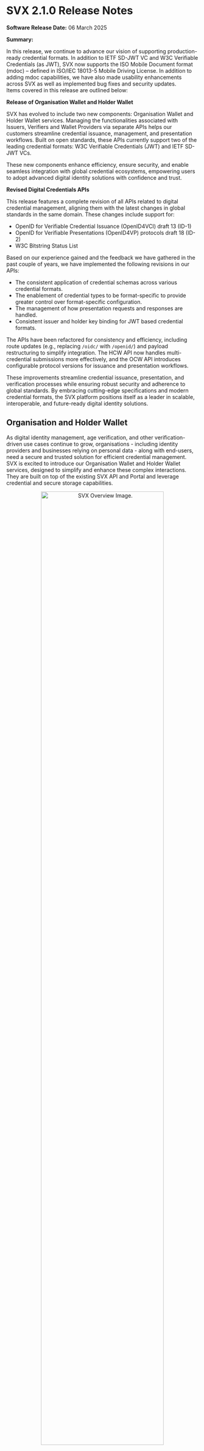 # SVX 2.1.0 Release Notes

**Software Release Date:** 06 March 2025

**Summary:** 

In this release, we continue to advance our vision of supporting production-ready credential formats. In addition to IETF SD-JWT VC and W3C Verifiable Credentials (as JWT), SVX now supports the ISO Mobile Document format (mdoc) – defined in ISO/IEC 18013-5 Mobile Driving License. In addition to adding mdoc capabilities, we have also made usability enhancements across SVX as well as implemented bug fixes and security updates.  
Items covered in this release are outlined below:

**Release of Organisation Wallet and Holder Wallet**  

SVX has evolved to include two new components: Organisation Wallet and Holder Wallet services. Managing the functionalities associated with Issuers, Verifiers and Wallet Providers via separate APIs helps our customers streamline credential issuance, management, and presentation workflows. Built on open standards, these APIs currently support two of the leading credential formats: W3C Verifiable Credentials (JWT) and IETF SD-JWT VCs. 

These new components enhance efficiency, ensure security, and enable seamless integration with global credential ecosystems, empowering users to adopt advanced digital identity solutions with confidence and trust.

**Revised Digital Credentials APIs**

This release features a complete revision of all APIs related to digital credential management, aligning them with the latest changes in global standards in the same domain. These changes include support for: 

- OpenID for Verifiable Credential Issuance (OpenID4VCI) draft 13 (ID-1) 
- OpenID for Verifiable Presentations (OpenID4VP) protocols draft 18 (ID-2)
- W3C Bitstring Status List

Based on our experience gained and the feedback we have gathered in the past couple of years, we have implemented the following revisions in our APIs:

- The consistent application of credential schemas across various credential formats.
- The enablement of credential types to be format-specific to provide greater control over format-specific configuration.
- The management of how presentation requests and responses are handled.
- Consistent issuer and holder key binding for JWT based credential formats.

The APIs have been refactored for consistency and efficiency, including route updates (e.g., replacing `/oidc/` with `/openid/`) and payload restructuring to simplify integration. The HCW API now handles multi-credential submissions more effectively, and the OCW API introduces configurable protocol versions for issuance and presentation workflows.

These improvements streamline credential issuance, presentation, and verification processes while ensuring robust security and adherence to global standards. By embracing cutting-edge specifications and modern credential formats, the SVX platform positions itself as a leader in scalable, interoperable, and future-ready digital identity solutions.

## Organisation and Holder Wallet
As digital identity management, age verification, and other verification-driven use cases continue to grow, organisations - including identity providers and businesses relying on personal data - along with end-users, need a secure and trusted solution for efficient credential management. SVX is excited to introduce our Organisation Wallet and Holder Wallet services, designed to simplify and enhance these complex interactions. They are built on top of the existing SVX API and Portal and leverage credential and secure storage capabilities.

<p align="center">
<img align="center" src="/.gitbook/assets/Release_2.0.0_SVX_Overview.png" alt="SVX Overview Image." width="80%">
</p>

Both components offer the necessary tools for customers looking to participate in the Issuer-Holder-Verifier model using digital credentials as a mechanism to exchange Issuer asserted claims about the Holder.

<p align="center">
<img align="center" src="/.gitbook/assets/Release_2.0.0_Data_Model.png" alt="Data Model Image." width="80%">
</p>

### Organisation Wallet Services
Composed of the following tools to bootstrap issuance and verification of credentials:

- Organisation Cloud Wallet (OCW) service for streamlining issuance and verification of credentials for organisations.
- Issuer / Verifier websites integrated with OCW for jumpstarting use cases.

### Holder Cloud Wallet Services
Composed of the following tools:

- Holder Cloud Wallet (HCW) service for streamlining key management, DID management, and the issuance and presentation of credentials.
- White-label Holder Wallet Front End; a multi-platform mobile app, integrated with the HCW service.
- Out-of-the box integration with OAuth 2.0 & OpenID Connect compatible IdPs for user authentication.

### Benefits of Organisation and Holder Cloud Wallet Services
**1. Comprehensive Credential Management:**
- Organisation Wallet: Enables seamless issuance, storage, and presentation of digital credentials for efficient identity operations.
- Holder Wallet: Allows end-users to receive, claim, and present Verifiable Credentials with ease.

**2. Interoperability Across Ecosystems:**
- Both wallets are built on widely accepted standards, including but not limited to OpenID for Verifiable Credential Issuance (OpenID4VCI), OpenID for Verifiable Presentations (OpenID4VP) and IETF SD-JWT VC.
- They enable interoperability across various credential ecosystems unlocking valuable use cases.

**3. Enhanced Security and Trust:**
- Organisation Wallet: Protects sensitive identity data and ensures the authenticity and integrity of issued credentials.
- Holder Wallet: Safeguards individual user data while ensuring the validity of presented credentials.

**4. Scalable Integration:**
- Both services offer APIs that enable organisations, companies, and individuals to integrate seamlessly into existing credential ecosystems, ensuring broad scalability and ease of adoption.

**5. Support for Various Credential Formats:**

The APIs enable the issuance, presentation, and verification of multiple credential formats, including:
- W3C Verifiable Credential Data Model (VCDM) JWT
- IETF SD-JWT VC

**6. Future-Ready Digital Identity Solutions:**
- Both wallets provide a strong foundation for adopting advanced technologies like Verifiable Credentials and decentralised identity frameworks, supporting a wide range of use cases and future innovations.

**7. Streamlined Data and Workflow Management:**
- Organisation Wallet: Simplifies the administration of credential types and linked records, reducing complexity.
- Holder Wallet: Offers a user-friendly mechanism for managing credentials, ensuring smooth workflows for end-users.

**8. Backend Services Designed for Efficiency, Privacy, and Security:**
- Both the Organisation and Holder Wallets are backend services, purposefully designed to prioritise efficiency, privacy, and security in managing credentials.
- The APIs empower SVX customers to develop customised, robust front-end solutions while leveraging global frameworks to ensure seamless interoperability across ecosystems.
- Both services integrate with existing OpenID & OAuth 2.0 compatible IDPs for identity and access management.

## Revised Digital Credentials APIs
To recap, the revision of our Digital Credentials API has led to the following outcomes:
- The consistent application of credential schemas across various credential formats.
- The enablement of credential types to be format-specific to provide greater control over format-specific configuration.
- The management of how presentation requests and responses are handled.
- Consistent issuer and holder key binding for JWT based credential formats.

### Improved Credential and Verification Templates
- When creating Credential Templates, Organisation Administrators can now choose from either `jwt_vc_json` or `vc+sd-jwt` credential formats. This results in format-specific templates that allow customisation of format specific features. For example, when creating a `vc+sd-jwt` credential template, it is now possible to specify disclosure frames associated with selectively disclosable credentials.
- Organisation Administrators have more control when creating verification templates. They can add multiple verifiable credentials of both types (`jwt_vc_json` and `vc+sd-jwt`) to a single verification request and can define the associated options as specified in DIF Presentation Exchange per required credential. See video below for reference.

<p align="center">
<img align="center" src="/.gitbook/assets/Release_2.0.0_Verification_Template_Creation.gif" alt="Data Model Image." width="80%">
</p>

- **Credential and Verification Templates:**
  - Added the option to select either `jwt_vc_json` or `vc+sd-jwt` credential format when creating a credential template to increase specificity and to enable more use cases.
  - Added a field for specifying disclosure frames when creating `vc+sd-jwt` credential templates to increase control over `vc+sd-jwt` credential issuance.
  - Added a Format column to the credential templates view screen for improved organisation.
  - Added new `credential name` and `format` fields (per required credential) when creating verification templates for enhanced customisation and usability.
  - Made `format algorithm` and `Constraints` _required_ fields when creating verification templates to extend customisation over each required credential.

- **Request Responses:**
  - Added the date a request response was archived (when viewing its details) to enable more accurate record keeping. The associated attribute is `archived on`.

## Consistent Key Binding for Issuer and Holder
- It is now possible to reference a cryptographic key or DID controlled by the Holder with all JWT based formats in a consistent manner. This is done by using the `cnf` claim, introduced in [Proof-of-Possession Key Semantics for JSON Web Tokens (RFC7800)](https://datatracker.ietf.org/doc/html/rfc7800).

Below is an example of an unprotected payload of a JSON Web Token demonstrating how key binding works when using the JWK member to reference the public key part of an asymmetric keypair.

```
{
  "cnf": { 
    "jwk": {
      "kty": "EC",
      "x": "tr_F2pPBVmlpysrvPRojMIrI06DiuhXBz8B9idb8R6s",
      "y": "2MlG9HNZfFZFB6Tv7lUB6KZLaBh2YF77yU8WzPswmqc",
      "crv": "P-256",
      "alg": "ES256"
    }
  }
}
```

Below is an example of an unprotected payload of a JSON Web Token demonstrating how key binding works when using the JWK member referencing a DID URL using the `kid` of the JWK member as well as including the public key of an asymmetric keypair controlling the DID.

```
{
  "cnf": { 
    "jwk": {
      "kid": "did:key:base64#key1-id",
      "kty": "EC",
      "x": "tr_F2pPBVmlpysrvPRojMIrI06DiuhXBz8B9idb8R6s",
      "y": "2MlG9HNZfFZFB6Tv7lUB6KZLaBh2YF77yU8WzPswmqc",
      "crv": "P-256",
      "alg": "ES256"
    }
  }
  "credentialSubject": {
    "id": undefined 
  }
}
```

Note that in the latter case the `id` property of the `credentialSubject` claim remains undefined to not cause clashes.
- Similarly to the point above, an Issuer can be both a HTTPS URL or a DID for all JWT based credential formats (`jwt_vc_json`, `vc+sd-jwt`). 

## Support for X.509 Certificate Chains
- Credentials and Presentation Requests can now be secured using X.509 Certificate Chains. These use the `x5c` header claim, which is a list of X.509 Certificates, that enables verification of the JWT's digital signature. This mechanism ensures the authenticity and integrity of the JWT, helping to prevent token abuse and foster trust between parties. While this component validates the correctness of the signature, it is at the discretion of the SVX consumer to configure and implement trust checks.

## Updated JSON Schema Support
- **Schema Update:** VC API now supports the latest version of the [VC JSON Schema specification](https://www.w3.org/TR/vc-json-schema/). The schema now describes the entire credential, not just credentialSubject as in earlier implementations. For W3C VCDM credentials, credentialSubject must now be explicitly included in the schema.
- **Backward Compatibility:** The verification process continues to support older formats based on the credentialSchema.type attribute. Supported types include:
  - JsonSchemaValidator2018 (current implementation)
  - JsonSchema2023, JsonSchema, and FullJsonSchemaValidator2021 (latest spec versions)
  - Unknown formats will result in errors
- **Schema Usage:**
  - Credential generation no longer includes `credentialSchema`, as it is rarely used in the VC ecosystem.
  - Schemas are used internally to validate if provided data matches the schema during credential generation.
  - Schemas may include reserved attributes (e.g., exp, issuanceDate), though it is recommended to focus on user claims. Reserved claims are respected and customisable if included.
- **Credential Formats:** Different credential formats may require distinct schemas.

This update ensures compliance with the latest specifications and maintains compatibility with legacy formats.

## Various
### UX enhancements
- Added copy buttons to the `Organisation ID` field in Organisation Account Settings, and `Application Domain` field when viewing Applications' details for improved user convenience.

<p align="center">
<img align="center" src="/.gitbook/assets/Release_2.0.0_Organisation_ID_Field.png" alt="Organisation ID Field Image." width="80%">
</p>

<p align="center">
<img align="center" src="/.gitbook/assets/Release_2.0.0_Application_Domain_Field.png" alt="Application Domain Field Image." width="80%">
</p>

- Corrected the spelling of `Documentations` to `Documentation` on Tenant and Organisation navigation menus.
- Changed Organisation navigation menu item name and associated screens from `Issue / Revoke Credentials` to `View credentials` as credential issuance functionality has been removed from the Portal (for more information see the [Deprecations and EOL](#deprecations-and-EOL) section).

<p align="center">
<img align="center" src="/.gitbook/assets/Release_2.0.0_View_Credentials.png" alt="View Credentials Image." width="80%">
</p>

- Removed the `Issue Credential` action item as seen in the item dropdown menu via the `Credential Templates` page. This is due to credential issuance functionality being removed from the Portal (for more information see the [Deprecations and EOL](#deprecations-and-EOL) section).

<p align="center">
<img align="center" src="/.gitbook/assets/Release_2.0.0_Verification_Templates.png" alt="Verification Templates Image." width="80%">
</p>

- The View Verification Request and View Response pages now display either `Wallet DID` or `Issuer URL` as a way to identify either the wallet or issuing organisation. This change was implemented due to `sd+vc-jwt`s not containing a `DID` resulting in an empty field in the Portal. 

### SDK Update
- Upgraded `meeco/sdk` to version `7.8.0-beta` for access to the latest features including those offered by the VC API V2 update.
- Updated `meeco/sdk` to include missing filter properties when creating a verification template. Previously, filter properties including `number` and `arrays` were not included resulting in verification templates to error.

## In summary
- **Bitstring Status List Support:** Enabled issuing and verifying revocable credentials using the new [W3C Bitstring Status List specification](https://www.w3.org/TR/vc-bitstring-status-list/). This is a new specification that enables the publishing of status information such as suspension or revocation of Verifiable Credentials using bitstrings in a privacy-preserving and performance-enhancing way.
- **Schema Improvements:** Added support for a newer version of [W3C JSON Schema](https://www.w3.org/TR/vc-json-schema/). Introduced greater schema definition flexibility so both credential formats: `jwt_vc_json` and `vc+sd-jwt` can be described independently.
- **Credential Types/Templates:** Format configuration introduced to the credential type entity. As credential formats have different requirements and configurations, keeping the credential type entity isolated makes its management easier.
- **Presentation Definitions/Templates:** API extended to support majority of [DIF PEX v2.1.0](https://identity.foundation/presentation-exchange/spec/v2.1.0/). Instead of providing only Credential Type IDs that are expected by the Presentation Definition, Organisation Administrators have to provide a full Presentation Definition structure with the required constraints.
- **New API Features:** Introduced endpoints and attributes for improved credential generation, presentation requests, and payload validation.
- **Streamlined Responses:** Simplified payloads and response structures for better clarity and alignment with updated standards.
- **Interoperability Updates:**
  - Adopted OpenID4VP [version draft18](https://openid.net/specs/openid-4-verifiable-presentations-1_0-18.html) (Implementors Draft 2).
  - Adopted OpenID4VCI [version draft13](https://openid.net/specs/openid-4-verifiable-credential-issuance-1_0-13.html) (Implementors Draft 1).
  - Integrated JSON Schema validation as per [DIF PEX v2.1.0](https://identity.foundation/presentation-exchange/spec/v2.1.0/).


# Support for JARM and JWE
Included in the ISO/IEC 18013-7 implementation, support has been added to the SVX API, HW API and OW API for:
* [OpenID JARM](https://openid.net/specs/oauth-v2-jarm.html): JWT Secured Authorization Response Mode for OAuth 2.0
* [IETF JWE](https://www.rfc-editor.org/rfc/rfc7516.html#appendix-A): JSON Web Encryption
This section provides a brief overview of both and lists the changes made to the platform in order to support it.

## JARM
JARM is a JWT-based mode to encode OAuth 2.0 authorisation responses.
As stated in the [OpenID JARM](https://openid.net/specs/oauth-v2-jarm.html) standard:
> This mechanism enhances the security of the standard authorization response with support for signing and optional encryption of the response. A signed response provides message integrity, sender authentication, audience restriction, and protection from mix-up attacks. Encrypting the response provides confidentiality of the response parameter values. The JWT authorization response mode can be used in conjunction with any response type.

We have extended the HW and OW with support for encryption and optional signing of the response. The advantage of an encrypted, but not signed authorization response, is that it prevents the signing key from being used as a correlation factor. From a privacy perspective this is important. Establishing trust in the signing key can be challenging when ensuring authenticity. 

[OpenID4VP](https://openid.net/specs/openid-4-verifiable-presentations-1_0.html#section-8.3.1) specifies a new response mode, direct_post.jwt which allows the use of JARM with the direct_post response mode. The response mode direct_post.jwt, similar to direct_post, causes the Wallet to send the authorization response using an HTTP POST request instead of redirecting back to the Verifier. Different from direct_post, direct_post.jwt encapsulates the response parameters in a JWT that is encrypted and optionally signed.

Encrypting the authorization response can prevent personal data in the authorization response from leaking when it is returned through the front channel (e.g. the browser).

JARM is mandatory when following ISO/IEC 18013-7, but can also be used in other scenarios and with other credential formats.

## JWE
JWE is an encrypted JSON Web Token (JWT).
As stated in the [IETF JWE](https://www.rfc-editor.org/rfc/rfc7516.html#appendix-A) standard:
> JSON Web Encryption (JWE) represents encrypted content using JSON data structures and base64url encoding. The JWE cryptographic mechanisms encrypt and provide integrity protection for an arbitrary sequence of octets.

JWE is used when encrypted authorization responses are enabled (using JARM).

## SVX API
### POST /openid/presentations/requests
- Added support for `direct_post.jwt` in the `response_mode` field.
### POST /credentials/generate 
- Added with `credential.id` and `credential.credential_id` attributes in the response.

## OW API
- Added support for `direct_post.jwt` to comply with `JARM`.
  - Added `responseMode` to `POST - /presentations/requests` request body and response
  - Added `responseMode` dropdown to `test/present` template site
- Added new required configuration variables:
  - `PRESENTATION_RESPONSE_ENCRYPTION_ENC` - defines `direct_post.jwt` method.
  - `PRESENTATION_RESPONSE_ENCRYPTION_ALG` - defines `direct_post.jwt` algorithm.
  - `PRESENTATION_RESPONSE_ENCRYPTION_CURVE` - defines `direct_post.jwt` curve.
- Added support to accept encrypted authorization response for `POST /openid/presentations/requests/:requestId/submissions` endpoint.

## HW API
- Added validation of `direct_post.jwt` to `POST /wallets/{walletId}/send`.

# Other New Functionalities
## Portal
### Create Credential Template
- Added Type (vct) field for `vc+sd-jwt` format when creating, editing and viewing a credential template in the `Credential templates` section.
<p align="center">
<img align="center" src="../.gitbook/assets/releases/2.1.0/Release_2.1.0_NewFunctionalities_AddedVCT.png" alt="Credential Template - VCT field is added" width="80%">
</p>  

- Added `Disclosure Frame` field on `Create credential template` page for `vc+sd-jwt` format.
<p align="center">
<img align="center" src="../.gitbook/assets/releases/2.1.0/Release_2.1.0_NewFunctionalities_DisclosureFrame.png" alt="Credential Template - Disclosure field is added" width="80%">
</p>  

- It is now possible for users to set and edit a credential’s validity period in the `Create credential template` page.
<p align="center">
<img align="center" src="../.gitbook/assets/releases/2.1.0/Release_2.1.0_NewFunctionalities_ValidPeriod.png" alt="Credential Template - Valid period is editable" width="80%">
</p>  

### View Credential Template
- After creating a credential template, users can now view the valid from and expires information based on the configuration set when creating the credential template.
<p align="center">
<img align="center" src="../.gitbook/assets/releases/2.1.0/Release_2.1.0_NewFunctionalities_ViewCredentialTemplate_ValidationPeriod.png" alt="View Credential Template - Valid from/until is shown in the VC image" width="80%">
</p>  

### Manage Account
- Added `Language` section to `Manage Account` page to allow a user to change their default language. This feature currently supports English and Japanese.
<p align="center">
<img align="center" src="../.gitbook/assets/releases/2.1.0/Release_2.1.0_NewFunctionalites_LanguageSettings.png" alt="Admin Language Page" width="80%">
</p>  


# Enhancements
## Portal
### Changed
- Tenants can be searched for by their IDs or fragments of their IDs.
<p align="center">
<img align="center" src="../.gitbook/assets/releases/2.1.0/Release_2.1.0_Enhancements_TenantIDSearch.png" alt="Tenants - Search tenatns by tenant ID" width="80%">
</p>  

- Changed all instances of credential `format` to a human readable name when viewing on the `Credential templates` page. If the format is `mso_mdoc` then the document type is also displayed.
<p align="center">
<img align="center" src="../.gitbook/assets/releases/2.1.0/Release_2.1.0_Enhancements_FormatName.png" alt="Credential Templates - Show Format names" width="80%">
</p>  

- Changed the order of fields on `Create verification template` screen so that the format selection field is above the fields it affects. This improves usability and information hierarchy.
<p align="center">
<img align="center" src="../.gitbook/assets/releases/2.1.0/Release_2.1.0_Enhancements_OrderOfFields.png" alt="Create Verification Template - Fixed the order of the fields" width="80%">
</p>  

- When viewing a verification response, shared credentials that do not contain any data no longer display an empty box on the `View Response` screen. Instead, a warning message appears stating "No credential details provided".
<p align="center">
<img align="center" src="../.gitbook/assets/releases/2.1.0/Release_2.1.0_Enhancements_ViewResponse.png" alt="View verification reseponse - Display warning message when there is no credential provided for presentation" width="80%">
</p>  

- Migrated the application from Webpack to Vite for improved performance.

## SVX API
### Changed
- Improved the reliability of event processing by using a new AMQP architecture with a background AMQP consumer in Ruby (on Rails) components. Connections to RabbitMQ are now more stable for Vault and Keystore.

## OW API
### Added
- Added enforcement of `kid` presence in `ACCESS_TOKEN_JKWS`, `AUTHORIZATION_SERVER_JWKS`, and `ISSUER_JWKS `configurations.
- Added validation of `access_token` against cNonce for security, preventing brute force attacks on the `cNonce`.
- Added optional configuration variable `SWAGGER_UI_ENABLED` to enable/disable Swagger UI (accessible at `/openapi/ui`). By default, Swagger UI is enabled, but it can be disabled by setting `SWAGGER_UI_ENABLED='false'`.
- Added `TEST_ENDPOINTS_ENABLED` configuration variable to enable/disable `test/*` set of endpoint. When turned off, the Test UI is no longer accessible, but issuance and presentation flows keep working.

### Removed
- `upgradeInsecureRequests` CSP directive from Content-Security-Policy response header as it was forcing the browser to upgrade all requests to HTTPS.

## HW API
### Added
- Added optional configuration variable `SWAGGER_UI_ENABLED` to enable/disable Swagger UI (accessible at `/openapi/ui`). By default, Swagger UI is enabled, but it can be disabled by setting `SWAGGER_UI_ENABLED='false'`.

### Removed
- `upgradeInsecureRequests` CSP directive from Content-Security-Policy response header as it was forcing the browser to upgrade all requests to HTTPS.
- Removed the `format` property from the `POST /wallets/{walletId}/receive/get_credential` payload.

### Changed
- The `client_id` parameter is now required for wallet-initiated issuance and Authorization Code Grant when calling the `POST /wallets/:walletId/receive/get_access_token` endpoint.
- `vc+sd-jwt` credential claims are no longer by default disclosed if `claims_to_disclose` parameter was not provided when presenting.

# Bug Fixes
## Portal
- Fixed translation of version numbers in `Footer` that resulted in no version number being displayed.
- Fixed Tenant ID label in Tenants list and the administered Tenants from `Tenant DID` to `Tenant ID`.
- Fixed the schema name to be editable on the `Credential Schema` page.

## OW API
- Fixed an issue where existing values were not being set correctly for text area elements on `test/issue` page.

# Security Updates
## SVX API  
- Node in VC upgraded to version 20.18
- OpenAPI generator in VC upgraded to version 7.10.0
- @nestjs/swagger in VC upgraded to 8.1.1
- SDK Typescript version to ^5.0.0 and Node version to ^20.0.0 in VC 
- Ruby upgraded to 3.3.6
- Elixir upgraded tp 1.18.2
- Erlang upgraded from version 26.2.5.7

## OW API
- Node in VC upgraded to version 20.18
- OpenAPI generator in VC upgraded to version 7.10.0
- SDK Typescript version to ^5.0.0 and Node version to ^20.0.0

## HW API
- Node in VC upgraded to version 20.18

# Holder Wallet Frontend (HW-FE) Updates
- Current latest version: 2.6.4
- Added ability to receive and present credentials with mdoc format
- Added ability to support credential issuance auth flow
- Added `openid4vp-draft18` in the Request Protocol Version to enable selection in the wallet configuration
<p align="center">
<img align="center" src="../.gitbook/assets/releases/2.1.0/Release_2.1.0_HWFE.PNG" alt="HW-FE Added openid4vp-draft18 protocol versions in Wallet Config" width="320px">
</p>   

- Fixed display "That barcode appears to be invalid" error when logged in with Auth0

# Deprecations and EOL
None
